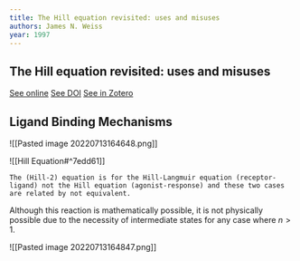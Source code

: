 ```yaml
---
title: The Hill equation revisited: uses and misuses
authors: James N. Weiss
year: 1997
---
```


## The Hill equation revisited: uses and misuses

[See online](https://onlinelibrary.wiley.com/doi/abs/10.1096/fasebj.11.11.9285481)
[See DOI](10.1096/fasebj.11.11.9285481)
[See in Zotero](zotero://select/items/@weissHillEquationRevisited1997)

## Ligand Binding Mechanisms
![[Pasted image 20220713164648.png]]

![[Hill Equation#^7edd61]]

```ad-note
The (Hill-2) equation is for the Hill-Langmuir equation (receptor-ligand) not the Hill equation (agonist-response) and these two cases are related by not equivalent.
```

Although this reaction is mathematically possible, it is not physically possible due to the necessity of intermediate states for any case where $n > 1$.

![[Pasted image 20220713164847.png]]
